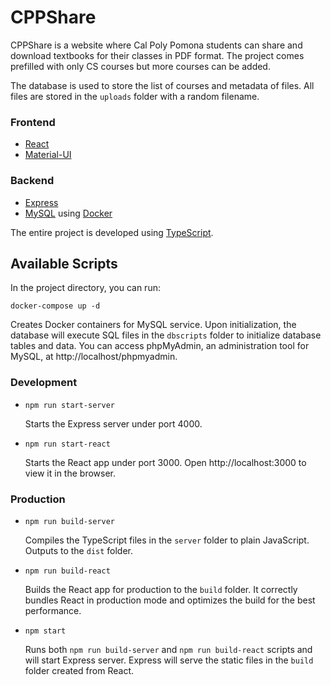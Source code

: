 # CPPShare

CPPShare is a website where Cal Poly Pomona students can share and download textbooks for their classes in PDF format. The project comes prefilled with only CS courses but more courses can be added. 

The database is used to store the list of courses and metadata of files. All files are stored in the `uploads` folder with a random filename.

### Frontend
* [React](https://reactjs.org/)
* [Material-UI](https://material-ui.com/)

### Backend
* [Express](https://expressjs.com/)
* [MySQL](https://www.npmjs.com/package/mysql2) using [Docker](https://www.docker.com/)

The entire project is developed using [TypeScript](https://www.typescriptlang.org/).


## Available Scripts

In the project directory, you can run:

`docker-compose up -d`

Creates Docker containers for MySQL service. Upon initialization, the database will execute SQL files in the `dbscripts` folder to initialize database tables and data. You can access phpMyAdmin, an administration tool for MySQL, at http://localhost/phpmyadmin.

### Development

* `npm run start-server`
  
  Starts the Express server under port 4000.

* `npm run start-react`

  Starts the React app under port 3000. Open http://localhost:3000 to view it in the browser.

### Production

* `npm run build-server`

  Compiles the TypeScript files in the `server` folder to plain JavaScript. Outputs to the `dist` folder.

* `npm run build-react`
  
  Builds the React app for production to the `build` folder. It correctly bundles React in production mode and optimizes the build for the best performance.

* `npm start`

  Runs both `npm run build-server` and `npm run build-react` scripts and will start Express server. Express will serve the static files in the `build` folder created from React.